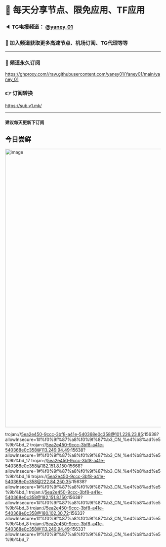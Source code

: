 # 🚀 每天分享节点、限免应用、TF应用
### 🔈 TG电报频道： [@yaney_01](https://t.me/yaney_01) 
### 🔔 加入频道获取更多高速节点、机场订阅、TG代理等等  
***
### 🔗  频道永久订阅
   https://ghproxy.com//raw.githubusercontent.com/yaney01/Yaney01/main/yaney_01
### 👉  订阅转换
   https://sub.v1.mk/
***
#### 建议每天更新下订阅

## 今日尝鲜

<img width="899" alt="image" src="https://user-images.githubusercontent.com/53202722/205482972-546cbd92-8f38-4bb6-bbda-9e52b9fbd523.png">

trojan://5ea2e450-9ccc-3bf8-a41e-540368e0c358@101.226.23.85:15638?allowInsecure=1#%f0%9f%87%a8%f0%9f%87%b3_CN_%e4%b8%ad%e5%9b%bd_2
trojan://5ea2e450-9ccc-3bf8-a41e-540368e0c358@113.249.94.49:15638?allowInsecure=1#%f0%9f%87%a8%f0%9f%87%b3_CN_%e4%b8%ad%e5%9b%bd_17
trojan://5ea2e450-9ccc-3bf8-a41e-540368e0c358@182.151.8.150:15668?allowInsecure=1#%f0%9f%87%a8%f0%9f%87%b3_CN_%e4%b8%ad%e5%9b%bd_16
trojan://5ea2e450-9ccc-3bf8-a41e-540368e0c358@222.84.250.35:15638?allowInsecure=1#%f0%9f%87%a8%f0%9f%87%b3_CN_%e4%b8%ad%e5%9b%bd_1
trojan://5ea2e450-9ccc-3bf8-a41e-540368e0c358@182.151.8.150:15638?allowInsecure=1#%f0%9f%87%a8%f0%9f%87%b3_CN_%e4%b8%ad%e5%9b%bd_3
trojan://5ea2e450-9ccc-3bf8-a41e-540368e0c358@180.102.30.72:15633?allowInsecure=1#%f0%9f%87%a8%f0%9f%87%b3_CN_%e4%b8%ad%e5%9b%bd_8
trojan://5ea2e450-9ccc-3bf8-a41e-540368e0c358@113.249.94.49:15633?allowInsecure=1#%f0%9f%87%a8%f0%9f%87%b3_CN_%e4%b8%ad%e5%9b%bd_7
